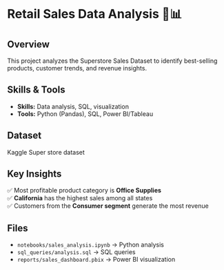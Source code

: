# Retail Sales Data Analysis 🛒📊
## Overview
This project analyzes the Superstore Sales Dataset to identify best-selling products, customer trends, and revenue insights. 

## Skills & Tools
- **Skills:** Data analysis, SQL, visualization
- **Tools:** Python (Pandas), SQL, Power BI/Tableau

## Dataset
Kaggle Super store dataset

## Key Insights
✅ Most profitable product category is **Office Supplies**  
✅ **California** has the highest sales among all states  
✅ Customers from the **Consumer segment** generate the most revenue  

## Files
- `notebooks/sales_analysis.ipynb` → Python analysis
- `sql_queries/analysis.sql` → SQL queries
- `reports/sales_dashboard.pbix` → Power BI visualization
